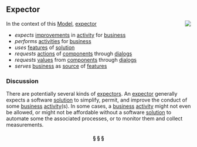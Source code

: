 ## Expector

<img src="https://rawgithub.com/nikboyd/sample-domain/master/images/expector.svg" align="right"/>

In the context of this [Model](model.md), [expector](https://github.com/nikboyd/sample-domain/blob/master/expector.md)

* <i>expects</i> [improvements](https://github.com/nikboyd/sample-domain/blob/master/improvement.md) in [activity](https://github.com/nikboyd/sample-domain/blob/master/activity.md) for [business](https://github.com/nikboyd/sample-domain/blob/master/business.md)
* <i>performs</i> [activities](https://github.com/nikboyd/sample-domain/blob/master/activity.md) for [business](https://github.com/nikboyd/sample-domain/blob/master/business.md)
* <i>uses</i> [features](https://github.com/nikboyd/sample-domain/blob/master/feature.md) of [solution](https://github.com/nikboyd/sample-domain/blob/master/solution.md)
* <i>requests</i> [actions](https://github.com/nikboyd/sample-domain/blob/master/action.md) of [components](https://github.com/nikboyd/sample-domain/blob/master/component.md) through [dialogs](https://github.com/nikboyd/sample-domain/blob/master/dialog.md)
* <i>requests</i> [values](https://github.com/nikboyd/sample-domain/blob/master/value.md) from [components](https://github.com/nikboyd/sample-domain/blob/master/component.md) through [dialogs](https://github.com/nikboyd/sample-domain/blob/master/dialog.md)
* <i>serves</i> [business](https://github.com/nikboyd/sample-domain/blob/master/business.md) as [source](https://github.com/nikboyd/sample-domain/blob/master/source.md) of [features](https://github.com/nikboyd/sample-domain/blob/master/feature.md)

### Discussion

There are potentially several kinds of [expectors](https://github.com/nikboyd/sample-domain/blob/master/expector.md).
An [expector](https://github.com/nikboyd/sample-domain/blob/master/expector.md) generally expects a software [solution](https://github.com/nikboyd/sample-domain/blob/master/solution.md) to simplify, permit, and improve the conduct of some [business](https://github.com/nikboyd/sample-domain/blob/master/business.md) [activity](https://github.com/nikboyd/sample-domain/blob/master/activity.md)(s).
In some cases, a [business](https://github.com/nikboyd/sample-domain/blob/master/business.md) [activity](https://github.com/nikboyd/sample-domain/blob/master/activity.md) might not even be allowed, or might not be affordable without a software [solution](https://github.com/nikboyd/sample-domain/blob/master/solution.md)
to automate some the associated processes, or to monitor them and collect measurements.


<h4 align="center"><b>&sect; &sect; &sect;</b></h4>

